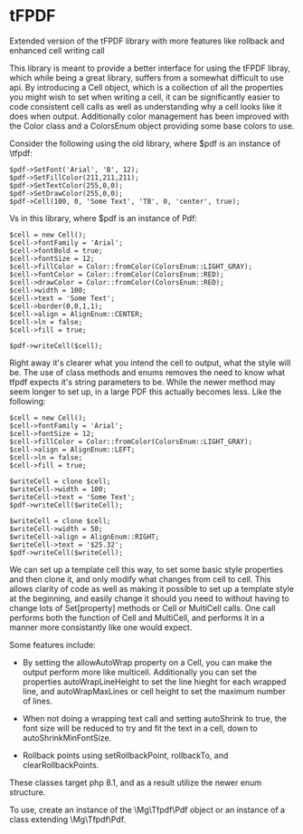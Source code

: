 # tFPDF
Extended version of the tFPDF library with more features like rollback and enhanced cell writing call

This library is meant to provide a better interface for using the tFPDF libray, which while being
a great library, suffers from a somewhat difficult to use api. By introducing a Cell object, 
which is a collection of all the properties you might wish to set when writing a cell, it can
be significantly easier to code consistent cell calls as well as understanding why a cell 
looks like it does when output. Additionally color management has been improved with the Color
class and a ColorsEnum object providing some base colors to use. 

Consider the following using the old library, where $pdf is an instance of \tfpdf:

    $pdf->SetFont('Arial', 'B', 12);
    $pdf->SetFillColor(211,211,211);
    $pdf->SetTextColor(255,0,0);
    $pdf->SetDrawColor(255,0,0);
    $pdf->Cell(100, 0, 'Some Text', 'TB', 0, 'center', true);

Vs in this library, where $pdf is an instance of Pdf:

    $cell = new Cell();
    $cell->fontFamily = 'Arial';
    $cell->fontBold = true;
    $cell->fontSize = 12;
    $cell->fillColor = Color::fromColor(ColorsEnum::LIGHT_GRAY);
    $cell->fontColor = Color::fromColor(ColorsEnum::RED);
    $cell->drawColor = Color::fromColor(ColorsEnum::RED);
    $cell->width = 100;
    $cell->text = 'Some Text';
    $cell->border(0,0,1,1); 
    $cell->align = AlignEnum::CENTER;
    $cell->ln = false;
    $cell->fill = true;

    $pdf->writeCell($cell);

Right away it's clearer what you intend the cell to output, what the style will be. The use
of class methods and enums removes the need to know what tfpdf expects it's string parameters
to be. While the newer method may seem longer to set up, in a large PDF this actually becomes
less. Like the following:

    $cell = new Cell();
    $cell->fontFamily = 'Arial';
    $cell->fontSize = 12;
    $cell->fillColor = Color::fromColor(ColorsEnum::LIGHT_GRAY);
    $cell->align = AlignEnum::LEFT;
    $cell->ln = false;
    $cell->fill = true;
    
    $writeCell = clone $cell;
    $writeCell->width = 100;
    $writeCell->text = 'Some Text';
    $pdf->writeCell($writeCell);

    $writeCell = clone $cell;
    $writeCell->width = 50;
    $writeCell->align = AlignEnum::RIGHT;
    $writeCell->text = '$25.32';
    $pdf->writeCell($writeCell);

We can set up a template cell this way, to set some basic style properties and then clone it, 
and only modify what changes from cell to cell. This allows clarity of code as well as making
it possible to set up a template style at the beginning, and easily change it should you need
to without having to change lots of Set[property] methods or Cell or MultiCell calls.  One 
call performs both the function of Cell and MultiCell, and performs it 
in a manner more consistantly like one would expect.

Some features include:

* By setting the allowAutoWrap property on a Cell, you can make the output perform more like
multicell. Additionally you can set the properties autoWrapLineHeight to set the line hieght
for each wrapped line, and autoWrapMaxLines or cell height to set the maximum number of lines.

* When not doing a wrapping text call and setting autoShrink to true, the font
size will be reduced to try and fit the text in a cell, down to autoShrinkMinFontSize. 

* Rollback points using setRollbackPoint, rollbackTo, and clearRollbackPoints.

These classes target php 8.1, and as a result utilize the newer enum structure.

To use, create an instance of the \Mg\Tfpdf\Pdf object or an instance of a class extending
\Mg\Tfpdf\Pdf. 